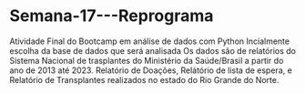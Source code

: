 # Semana-17---Reprograma
Atividade Final do Bootcamp em análise de dados com Python
Incialmente escolha da base de dados que será analisada
Os dados são de relatórios do  Sistema Nacional de trasplantes do Ministério da Saúde/Brasil  a partir do ano de 2013 até 2023.
Relatório de Doações, Relátório de lista de espera, e Relatório de Transplantes realizados no estado do Rio Grande do Norte. 


